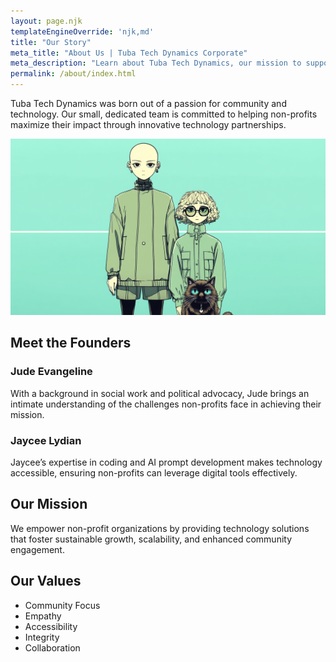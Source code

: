 ```yaml
---
layout: page.njk
templateEngineOverride: 'njk,md'
title: "Our Story"
meta_title: "About Us | Tuba Tech Dynamics Corporate"
meta_description: "Learn about Tuba Tech Dynamics, our mission to support non-profits, and the founders driving community-focused tech solutions."
permalink: /about/index.html
---
```


Tuba Tech Dynamics was born out of a passion for community and technology. Our small, dedicated team is committed to helping non-profits maximize their impact through innovative technology partnerships.

![An illustration of the two founders, Jude and Jaycee along with Tuba the cat.](/assets/images/team.png)

## Meet the Founders

### Jude Evangeline

With a background in social work and political advocacy, Jude brings an intimate understanding of the challenges non-profits face in achieving their mission.

### Jaycee Lydian

Jaycee’s expertise in coding and AI prompt development makes technology accessible, ensuring non-profits can leverage digital tools effectively.

## Our Mission

We empower non-profit organizations by providing technology solutions that foster sustainable growth, scalability, and enhanced community engagement.

## Our Values

- Community Focus
- Empathy
- Accessibility
- Integrity
- Collaboration
